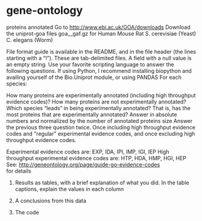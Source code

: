 # gene-ontology
proteins annotated
Go to http://www.ebi.ac.uk/GOA/downloads
Download the uniprot-goa  files goa_<species>_gaf.gz for
Human
Mouse
Rat
S. cerevisiae (Yeast)
C. elegans (Worm)

File format guide is available in the README, and in the file header (the lines starting with a “!”). These are tab-delimited files. A field with a null value is an empty string.
Use your favorite scripting language to answer the following questions. If using Python, I recommend installing biopython and availing yourself of the Bio.Uniprot module, or using PANDAS
For each species:

How many proteins are experimentally annotated (including high throughput evidence codes)?
How many proteins are not experimentally annotated?
Which species “leads” in being experimentally annotated? That is, has the most proteins that are experimentally annotated? Answer in absolute numbers and normalized by the number of annotated proteins size
Answer the previous three question twice. Once including high throughput evidence codes and "regular" experimental evidence codes, and once excluding high throughput evidence codes. 


Experimental evidence codes are: EXP, IDA, IPI, IMP, IGI, IEP
High throughput experimental evidence codes are: HTP, HDA, HMP, HGI, HEP
See: http://geneontology.org/page/guide-go-evidence-codes  
for details

1. Results as tables, with a brief explanation of what you did. In the table captions, explain the values in each column

2. A conclusions from this data  

3. The code 
